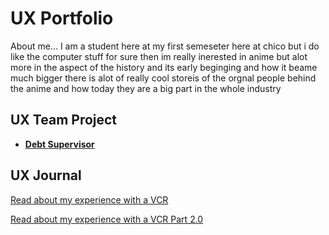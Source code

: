 # UX Portfolio

About me...
I am a student here at my first semeseter here at chico 
but i do like the computer stuff for sure then im really inerested in anime
but alot more in the aspect of the history and its early beginging and how it beame much bigger 
there is alot of really cool storeis of the orgnal people behind the anime and how today they are a big part in the 
whole industry 

## UX Team Project

* **[Debt Supervisor](https://usabilityengineering.github.io/DebtSupervisor/)**

## UX Journal

[Read about my experience with a VCR](j01/)

[Read about my experience with a VCR Part 2.0](j02/)
